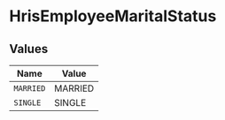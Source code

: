 # HrisEmployeeMaritalStatus


## Values

| Name      | Value     |
| --------- | --------- |
| `MARRIED` | MARRIED   |
| `SINGLE`  | SINGLE    |